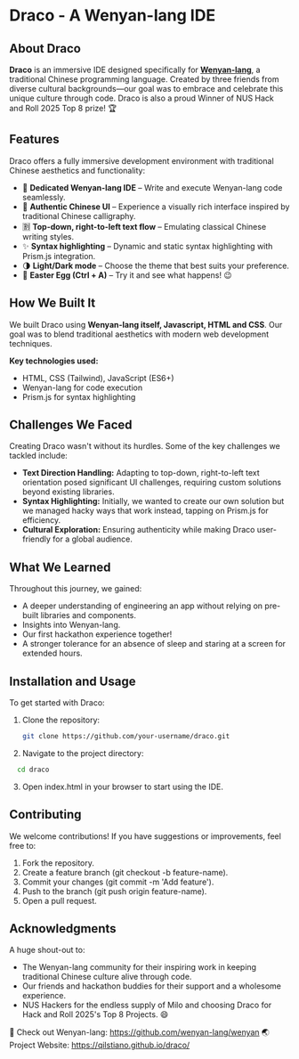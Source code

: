 # Draco - A Wenyan-lang IDE

## About Draco

**Draco** is an immersive IDE designed specifically for **[Wenyan-lang](https://github.com/wenyan-lang/wenyan)**, a traditional Chinese programming language. Created by three friends from diverse cultural backgrounds—our goal was to embrace and celebrate this unique culture through code. Draco is also a proud Winner of NUS Hack and Roll 2025 Top 8 prize! 🏆

## Features

Draco offers a fully immersive development environment with traditional Chinese aesthetics and functionality:

- 📝 **Dedicated Wenyan-lang IDE** – Write and execute Wenyan-lang code seamlessly.
- 🎨 **Authentic Chinese UI** – Experience a visually rich interface inspired by traditional Chinese calligraphy.
- 🈹 **Top-down, right-to-left text flow** – Emulating classical Chinese writing styles.
- ✨ **Syntax highlighting** – Dynamic and static syntax highlighting with Prism.js integration.
- 🌗 **Light/Dark mode** – Choose the theme that best suits your preference.
- 🎁 **Easter Egg (Ctrl + A)** – Try it and see what happens! 😉

## How We Built It

We built Draco using **Wenyan-lang itself, Javascript, HTML and CSS**. Our goal was to blend traditional aesthetics with modern web development techniques.

**Key technologies used:**
- HTML, CSS (Tailwind), JavaScript (ES6+)
- Wenyan-lang for code execution
- Prism.js for syntax highlighting

## Challenges We Faced

Creating Draco wasn't without its hurdles. Some of the key challenges we tackled include:

- **Text Direction Handling:** Adapting to top-down, right-to-left text orientation posed significant UI challenges, requiring custom solutions beyond existing libraries.
- **Syntax Highlighting:** Initially, we wanted to create our own solution but we managed hacky ways that work instead, tapping on Prism.js for efficiency.
- **Cultural Exploration:** Ensuring authenticity while making Draco user-friendly for a global audience.

## What We Learned

Throughout this journey, we gained:

- A deeper understanding of engineering an app without relying on pre-built libraries and components.
- Insights into Wenyan-lang.
- Our first hackathon experience together!
- A stronger tolerance for an absence of sleep and staring at a screen for extended hours.

## Installation and Usage

To get started with Draco:

1. Clone the repository:
   ```bash
   git clone https://github.com/your-username/draco.git

2. Navigate to the project directory:
```bash
  cd draco
```
3. Open index.html in your browser to start using the IDE.

## Contributing
We welcome contributions! If you have suggestions or improvements, feel free to:

1. Fork the repository.
2. Create a feature branch (git checkout -b feature-name).
3. Commit your changes (git commit -m 'Add feature').
4. Push to the branch (git push origin feature-name).
5. Open a pull request.

## Acknowledgments
A huge shout-out to:

- The Wenyan-lang community for their inspiring work in keeping traditional Chinese culture alive through code.
- Our friends and hackathon buddies for their support and a wholesome experience.
- NUS Hackers for the endless supply of Milo and choosing Draco for Hack and Roll 2025's Top 8 Projects. 😄


🔗 Check out Wenyan-lang: https://github.com/wenyan-lang/wenyan
🌏 Project Website: https://qilstiano.github.io/draco/

